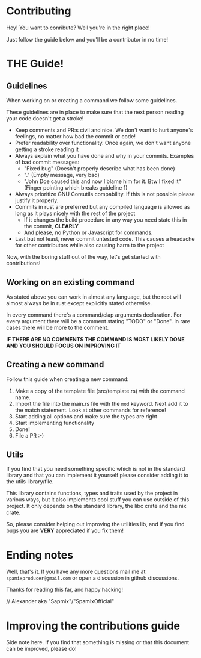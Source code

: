 # Contributing

Hey! You want to conribute? Well you're in the right place!

Just follow the guide below and you'll be a contributor in no time!

# THE Guide!

## Guidelines

When working on or creating a command we follow some guidelines. 

These guidelines are in place to make sure that the next person reading your code doesn't get a stroke!

- Keep comments and PR:s civil and nice. We don't want to hurt anyone's feelings, no matter how bad the commit or code!
- Prefer readability over functionality. Once again, we don't want anyone getting a stroke reading it
- Always explain what you have done and why in your commits. Examples of bad commit messages:
    - "Fixed bug" (Doesn't properly describe what has been done)
    - "." (Empty message, very bad)
    - "John Doe caused this and now I blame him for it. Btw I fixed it" (Finger pointing which breaks guideline 1)
- Always prioritize GNU Coreutils compability. If this is not possible please justify it properly.
- Commits in rust are preferred but any compiled language is allowed as long as it plays nicely with the rest of the project
    - If it changes the build procedure in any way you need state this in the commit, **CLEARLY**
    - And please, no Python or Javascript for commands.
- Last but not least, never commit untested code. This causes a headache for other contributors while also causing harm to the project

Now, with the boring stuff out of the way, let's get started with contributions!

## Working on an existing command

As stated above you can work in almost any language, but the root will almost always be in rust except explicitly stated otherwise. 

In every command there's a command/clap arguments declaration. For every argument there will be a comment stating "TODO" or "Done". 
In rare cases there will be more to the comment. 

**IF THERE ARE NO COMMENTS THE COMMAND IS MOST LIKELY DONE AND YOU SHOULD FOCUS ON IMPROVING IT**

## Creating a new command

Follow this guide when creating a new command:
1. Make a copy of the template file (src/template.rs) with the command name.
2. Import the file into the main.rs file with the `mod` keyword. Next add it to the match statement. Look at other commands for reference!
3. Start adding all options and make sure the types are right
4. Start implementing functionality
5. Done!
6. File a PR :-)

## Utils

If you find that you need something specific which is not in the standard library and that you can implement it yourself please consider adding it to the utils library/file.

This library contains functions, types and traits used by the project in various ways, but it also implements cool stuff you can use outside of this project.
It only depends on the standard library, the libc crate and the nix crate.

So, please consider helping out improving the utilities lib, and if you find bugs you are **VERY** appreciated if you fix them!

# Ending notes

Well, that's it. If you have any more questions mail me at `spamixproducer@gmail.com` or open a discussion in github discussions.

Thanks for reading this far, and happy hacking!

// Alexander aka "Sapmix"/"SpamixOfficial"

# Improving the contributions guide

Side note here. If you find that something is missing or that this document can be improved, please do!
